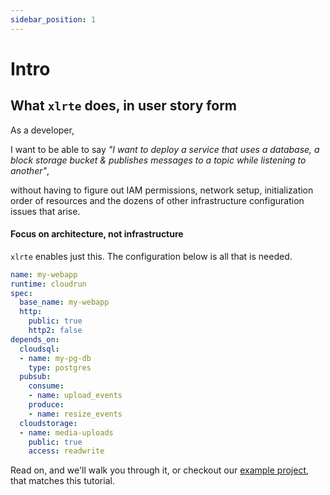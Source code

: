 ```yaml
---
sidebar_position: 1
---
```


# Intro

## What `xlrte` does, in user story form
As a developer,

I want to be able to say _"I want to deploy a service that uses a database, a block storage bucket & publishes messages to a topic while listening to another"_,

without having to figure out IAM permissions, network setup, initialization order of resources and the dozens of other infrastructure configuration issues that arise.

#### Focus on architecture, not infrastructure
`xlrte` enables just this. The configuration below is all that is needed.

```yaml
name: my-webapp
runtime: cloudrun
spec:
  base_name: my-webapp
  http:
    public: true
    http2: false
depends_on:
  cloudsql: 
  - name: my-pg-db
    type: postgres
  pubsub:
    consume:
    - name: upload_events
    produce:
    - name: resize_events
  cloudstorage:
  - name: media-uploads
    public: true
    access: readwrite
```

Read on, and we'll walk you through it, or checkout our [example project](https://github.com/xlrte/example-app-gcp), that matches this tutorial.